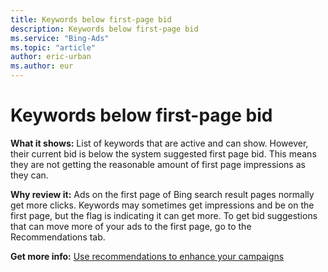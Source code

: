 ```yaml
---
title: Keywords below first-page bid
description: Keywords below first-page bid
ms.service: "Bing-Ads"
ms.topic: "article"
author: eric-urban
ms.author: eur
---
```


# Keywords below first-page bid

**What it shows:**  List of keywords that are active and can show. However, their current bid is below the system suggested first page bid. This means they are not getting the reasonable amount of first page impressions as they can.

**Why review it:**  Ads on the first page of Bing search result pages normally get more clicks. Keywords may sometimes get impressions and be on the first page, but the flag is indicating it can get more. To get bid suggestions that can move more of your ads to the first page, go to the Recommendations tab.

**Get more info:**        [Use recommendations to enhance your campaigns](../hlp_BA_CONC_Recommendations.md)


